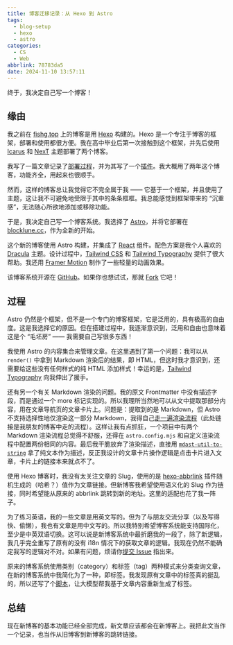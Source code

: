 ```yaml
---
title: 博客迁移记录：从 Hexo 到 Astro
tags:
  - blog-setup
  - hexo
  - astro
categories:
  - CS
  - Web
abbrlink: 78783da5
date: 2024-11-10 13:57:11
---
```


终于，我决定自己写一个博客！

<!--more-->

## 缘由

我之前在 [fishg.top](https://fishg.top) 上的博客是用 [Hexo](https://hexo.io/) 构建的。Hexo 是一个专注于博客的框架，部署和使用都很方便。我在高中毕业后第一次接触到这个框架，并先后使用 [Icarus](https://ppoffice.github.io/hexo-theme-icarus/) 和 [NexT](https://theme-next.js.org/) 主题部署了两个博客。

我写了一篇文章记录了[部署过程](/posts/4ef0ac98)，并为其写了一个[插件](/posts/55f9ebd1)。我大概用了两年这个博客，功能齐全，用起来也很顺手。

然而，这样的博客总让我觉得它不完全属于我 —— 它基于一个框架，并且使用了主题，这让我不可避免地受限于其中的条条框框。我总能感觉到框架带来的 “沉重感”，无法随心所欲地添加或移除功能。

于是，我决定自己写一个博客系统。我选择了 [Astro](https://astro.build)，并将它部署在 [blocklune.cc](https://blocklune.cc)，作为全新的开始。

这个新的博客使用 Astro 构建，并集成了 [React](https://react.dev/) 组件。配色方案是我个人喜欢的 [Dracula](https://draculatheme.com/) 主题。设计过程中，[Tailwind CSS](https://tailwindcss.com/) 和 [Tailwind Typography](https://github.com/tailwindlabs/tailwindcss-typography) 提供了很大帮助。我还用 [Framer Motion](https://www.framer.com/motion/) 制作了一些轻量的动画效果。

该博客系统开源在 [GitHub](https://github.com/blocklune/astro-dracula-blog)。如果你也想试试，那就 [Fork](https://github.com/BlockLune/astro-dracula-blog/fork) 它吧！

## 过程

Astro 仍然是个框架，但不是一个专门的博客框架，它是泛用的，具有极高的自由度。这是我选择它的原因。但在搭建过程中，我逐渐意识到，泛用和自由也意味着这是个 “毛坯房” —— 我需要自己写很多东西！

我使用 Astro 的内容集合来管理文章。在这里遇到了第一个问题：我可以从 `render()` 中拿到 Markdown 渲染后的结果，即 HTML，但这时我才意识到，还需要给这些没有任何样式的纯 HTML 添加样式！幸运的是，[Tailwind Typography](https://github.com/tailwindlabs/tailwindcss-typography) 向我伸出了援手。

还有另一个有关 Markdown 渲染的问题。我的原文 Frontmatter 中没有描述字段，而是通过一个 more 标记实现的。所以我理所当然地可以从文中提取那部分内容，用在文章导航页的文章卡片上。问题是：提取到的是 Markdown，但 Astro 不支持选择性地仅渲染这一部分 Markdown，我得自己[走一遍渲染流程](https://github.com/yy4382/yfi.moe/blob/149ff03d084a72b212c4629730f356377d702d45/app/blog/src/utils/markdown.ts#L59)（此处链接是我朋友的博客中走的流程）。这样让我有点抓狂，一个项目中有两个 Markdown 渲染流程总觉得不舒服，还得在 `astro.config.mjs` 和自定义渲染流程中配置两份相同的内容。最后我干脆放弃了渲染描述，直接用 [`mdast-util-to-string`](https://www.npmjs.com/package/mdast-util-to-string) 拿了纯文本作为描述，反正我设计的文章卡片操作逻辑是点击卡片进入文章，卡片上的链接本来就点不了。

使用 Hexo 博客时，我没有太关注文章的 Slug，使用的是 [hexo-abbrlink](https://github.com/ohroy/hexo-abbrlink) 插件随机生成的（哈希？）值作为文章链接。但新博客我希望使用语义化的 Slug 作为链接，同时希望能从原来的 abbrlink 跳转到新的地址。这里的适配也花了我一阵子。

为了练习英语，我的一些文章是用英文写的。但为了与朋友交流分享（以及写得快、偷懒），我也有文章是用中文写的。所以我特别希望博客系统能支持国际化，至少是中英双语切换。这可以说是新博客系统中最折磨我的一段了，除了新逻辑，我几乎完全重写了原有的没有 i18n 情况下的获取文章的逻辑。我现在仍然不能确定我写的逻辑对不对。如果有问题，烦请你[提交 Issue](https://github.com/BlockLune/astro-dracula-blog/issues/new) 指出来。

原来的博客系统使用类别（category）和标签（tag）两种模式来分类查询文章，在新的博客系统中我简化为了一种，即标签。我发现原有文章中的标签真的挺乱的，所以还写了个[脚本](https://github.com/BlockLune/markdown-posts-utilities/blob/main/tagenerator.py)，让大模型帮我基于文章内容重新生成了标签。

## 总结

现在新博客的基本功能已经全部完成，新文章应该都会在新博客上。我把此文当作一个记录，也当作从旧博客到新博客的跳转链接。
